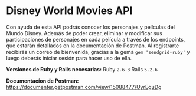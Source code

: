 # **Disney World Movies API**
Con ayuda de esta API podrás conocer los personajes y películas del Mundo Disney. Además de poder crear, eliminar y modificar sus participaciones de personajes en cada película a través de los endpoints, que estarán detallados en la documentación de Postman. Al registrarte recibirás un correo de bienvenida, gracias a la gema `gem 'sendgrid-ruby'` y luego deberás iniciar sesión para hacer uso de ella.

**Versiones de Ruby y Rails necesarias:**
Ruby `2.6.3`
Rails `5.2.6`

**Documentacíon de Postman:** 
https://documenter.getpostman.com/view/15088477/UyrEguDg